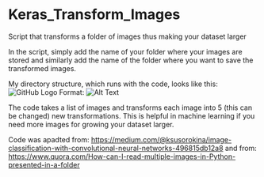 # Keras_Transform_Images
Script that transforms a folder of images thus making your dataset larger

In the script, simply add the name of your folder where your images are stored and similarly add the name of the folder where you want to save the transformed images.

My directory structure, which runs with the code, looks like this: 
![GitHub Logo](https://i.imgur.com/5rGDkyU.png)
Format: ![Alt Text](url)


The code takes a list of images and transforms each image into 5 (this can be changed) new transformations. This is helpful in machine learning if you need more images for growing your dataset larger. 

Code was apadted from: https://medium.com/@ksusorokina/image-classification-with-convolutional-neural-networks-496815db12a8
and from: https://www.quora.com/How-can-I-read-multiple-images-in-Python-presented-in-a-folder
